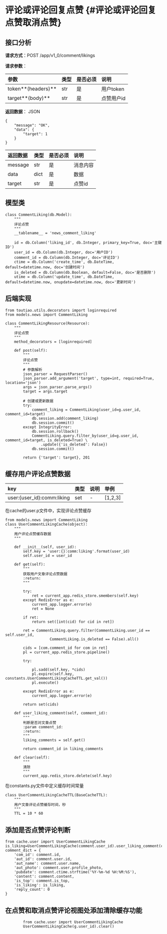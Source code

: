 # 评论或评论回复点赞 {#评论或评论回复点赞取消点赞}

## 接口分析

**请求方式**：POST /app/v1\_0/comment/likings

**请求参数**：

| 参数 | 类型 | 是否必须 | 说明 |
| :--- | :--- | :--- | :--- |
| token**\(headers\)** | str | 是 | 用户token |
| target**\(body\)** | str | 是 | 点赞用户id |

**返回数据**： JSON

```
{
    "message": "OK",
    "data": {
        "target": 1
    }
}
```

| 返回数据 | 类型 | 是否必须 | 说明 |
| :--- | :--- | :--- | :--- |
| message | str | 是 | 消息内容 |
| data | dict | 是 | 数据 |
| target | str | 是 | 点赞id |

## 模型类

```
class CommentLiking(db.Model):
    """
    评论点赞
    """
    __tablename__ = 'news_comment_liking'

    id = db.Column('liking_id', db.Integer, primary_key=True, doc='主键ID')
    user_id = db.Column(db.Integer, doc='用户ID')
    comment_id = db.Column(db.Integer, doc='评论ID')
    ctime = db.Column('create_time', db.DateTime, default=datetime.now, doc='创建时间')
    is_deleted = db.Column(db.Boolean, default=False, doc='是否删除')
    utime = db.Column('update_time', db.DateTime, default=datetime.now, onupdate=datetime.now, doc='更新时间')
```

## 后端实现

```
from toutiao.utils.decorators import loginrequired
from models.news import CommentLiking

class CommentLikingResource(Resource):
    """
    评论点赞
    """
    method_decorators = [loginrequired]

    def post(self):
        """
        评论点赞
        """
        # 参数解析
        json_parser = RequestParser()
        json_parser.add_argument('target', type=int, required=True, location='json')
        args = json_parser.parse_args()
        target = args.target

        # 创建或更新数据
        try:
            comment_liking = CommentLiking(user_id=g.user_id, comment_id=target)
            db.session.add(comment_liking)
            db.session.commit()
        except IntegrityError:
            db.session.rollback()
            CommentLiking.query.filter_by(user_id=g.user_id, comment_id=target, is_deleted=True) \
                .update({'is_deleted': False})
            db.session.commit()

        return {'target': target}, 201
```

## 缓存用户评论点赞数据

| key | 类型 | 说明 | 举例 |
| :--- | :--- | :--- | :--- |
| user:{user\_id}:comm:liking | set | - | \[1,2,3\] |

在cache的user.p文件中，实现评论点赞缓存

```
from models.news import CommentLiking
class UserCommentLikingCache(object):
    """
    用户评论点赞缓存数据
    """

    def __init__(self, user_id):
        self.key = 'user:{}:comm:liking'.format(user_id)
        self.user_id = user_id

    def get(self):
        """
        获取用户文章评论点赞数据
        :return:
        """

        try:
            ret = current_app.redis_store.smembers(self.key)
        except RedisError as e:
            current_app.logger.error(e)
            ret = None

        if ret:
            return set([int(cid) for cid in ret])

        ret = CommentLiking.query.filter(CommentLiking.user_id == self.user_id,
                    CommentLiking.is_deleted == False).all()

        cids = [com.comment_id for com in ret]
        pl = current_app.redis_store.pipeline()

        try:

            pl.sadd(self.key, *cids)
            pl.expire(self.key, constants.UserCommentLikingCacheTTL.get_val())
            pl.execute()

        except RedisError as e:
            current_app.logger.error(e)

        return set(cids)

    def user_liking_comment(self, comment_id):
        """
        判断是否对文章点赞
        :param comment_id:
        :return:
        """
        liking_comments = self.get()

        return comment_id in liking_comments

    def clear(self):
        """
        清除
        """
        current_app.redis_store.delete(self.key)
```

在constants.py文件中定义缓存时间常量

```
class UserCommentLikingCacheTTL(BaseCacheTTL):
    """
    用户文章评论点赞缓存时间，秒
    """
    TTL = 10 * 60
```

## 添加是否点赞评论判断

```
from cache.user import UserCommentLikingCache
is_liking=UserCommentLikingCache(comment.user_id).user_liking_comment(comment.id)
comment_dict = {
    'com_id': comment.id,
    'aut_id': comment.user.id,
    'aut_name': comment.user.name,
    'aut_photo': comment.user.profile_photo,
    'pubdate': comment.ctime.strftime('%Y-%m-%d %H:%M:%S'),
    'content': comment.content,
    'is_top': comment.is_top,
    'is_liking': is_liking,
    'reply_count': 0
}
```

## 在点赞和取消点赞评论视图处添加清除缓存功能

```
        from cache.user import UserCommentLikingCache
        UserCommentLikingCache(g.user_id).clear()
```



